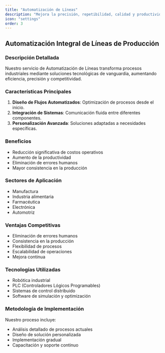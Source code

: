 ```yaml
---
title: "Automatización de Líneas"
description: "Mejora la precisión, repetibilidad, calidad y productividad con una línea más automatizada. Reducimos errores humanos y aumentamos la consistencia de tus productos."
icon: "settings"
order: 3
---
```


## Automatización Integral de Líneas de Producción

### Descripción Detallada

Nuestro servicio de Automatización de Líneas transforma procesos industriales mediante soluciones tecnológicas de vanguardia, aumentando eficiencia, precisión y competitividad.

### Características Principales

1. **Diseño de Flujos Automatizados**: Optimización de procesos desde el inicio.
2. **Integración de Sistemas**: Comunicación fluida entre diferentes componentes.
3. **Personalización Avanzada**: Soluciones adaptadas a necesidades específicas.

### Beneficios

- Reducción significativa de costos operativos
- Aumento de la productividad
- Eliminación de errores humanos
- Mayor consistencia en la producción

### Sectores de Aplicación

- Manufactura
- Industria alimentaria
- Farmacéutica
- Electrónica
- Automotriz

### Ventajas Competitivas

- Eliminación de errores humanos
- Consistencia en la producción
- Flexibilidad de procesos
- Escalabilidad de operaciones
- Mejora continua

### Tecnologías Utilizadas

- Robótica industrial
- PLC (Controladores Lógicos Programables)
- Sistemas de control distribuido
- Software de simulación y optimización

### Metodología de Implementación

Nuestro proceso incluye:
- Análisis detallado de procesos actuales
- Diseño de solución personalizada
- Implementación gradual
- Capacitación y soporte continuo